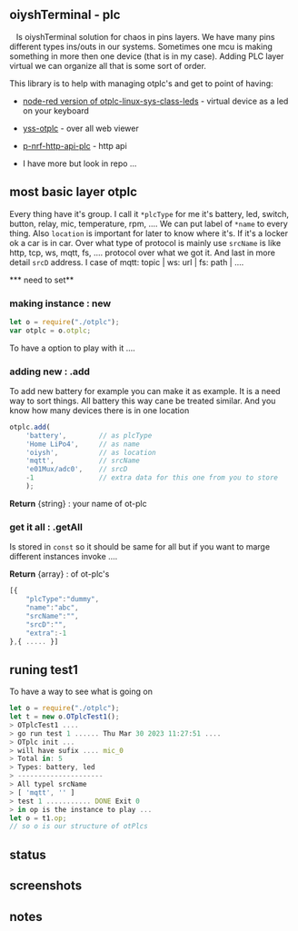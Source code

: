 ## oiyshTerminal - plc

   Is oiyshTerminal solution for chaos in pins layers. We have many pins different types ins/outs in our systems. Sometimes one mcu is making something in more then one device (that is in my case). Adding PLC layer virtual we can organize all that is some sort of order.

This library is to help with managing otplc's and get to point of having:





- [node-red version of otplc-linux-sys-class-leds](https://github.com/yOyOeK1/oiyshTerminal/tree/main/OTNPM/node-red-otplc-linux-sys-class-leds) - virtual device as a led on your keyboard

-  [yss-otplc](https://github.com/yOyOeK1/oiyshTerminal/blob/main/ySS_calibration/sites/otplc/README.md) - over all web viewer 

- [p-nrf-http-api-plc](https://github.com/yOyOeK1/oiyshTerminal/blob/main/ySS_calibration/sites/packitso/p-nrf-http-api-plc/README.md) - http api

- I have more but look in repo ...



## most basic layer otplc

Every thing have it's group. I call it `*plcType` for me it's battery, led, switch, button, relay, mic, temperature, rpm, .... We can put label of `*name` to every thing. Also `location` is important for later to know where it's. If it's a locker ok a car is in car. Over what type of protocol is mainly use `srcName` is like http, tcp, ws, mqtt, fs, ....  protocol over what we got it. And last in more detail `srcD` address. I case of mqtt: topic | ws: url | fs: path | ....    

*** need to set**

### making instance : new

```javascript
let o = require("./otplc");
var otplc = o.otplc;
```

To have a option to play with it ....

### adding new : .add

To add new battery for example you can make it as example. It is a need way to sort things. All battery this way cane be treated similar. And you know how many devices there is in one location

```javascript
otplc.add(
    'battery',        // as plcType
    'Home LiPo4',     // as name
    'oiysh',          // as location
    'mqtt',           // srcName
    'e01Mux/adc0',    // srcD
    -1                // extra data for this one from you to store
    );
```

**Return** {string} : your name of ot-plc

### get it all : .getAll

Is stored in `const` so it should be same for all but if you want to marge different instances invoke ....

**Return** {array} : of ot-plc's

```javascript
[{
    "plcType":"dummy",
    "name":"abc",
    "srcName":"",
    "srcD":"",
    "extra":-1
},{ ..... }]
```

## runing test1

To have a way to see what is going on

```javascript
let o = require("./otplc");
let t = new o.OTplcTest1();
> OTplcTest1 ....
> go run test 1 ...... Thu Mar 30 2023 11:27:51 ....
> OTplc init ...
> will have sufix .... mic_0
> Total in: 5
> Types: battery, led
> ---------------------
> All typel srcName
> [ 'mqtt', '' ]
> test 1 ........... DONE Exit 0
> in op is the instance to play ...
let o = t1.op;
// so o is our structure of otPlcs
```

## status

## screenshots

## notes
